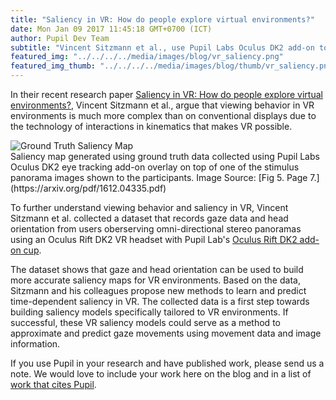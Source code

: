 ```yaml
--- 
title: "Saliency in VR: How do people explore virtual environments?"
date: Mon Jan 09 2017 11:45:18 GMT+0700 (ICT) 
author: Pupil Dev Team 
subtitle: "Vincent Sitzmann et al., use Pupil Labs Oculus DK2 add-on to research and develop new methods to learn and predict saliency in VR environments..."
featured_img: "../../../../media/images/blog/vr_saliency.png"
featured_img_thumb: "../../../../media/images/blog/thumb/vr_saliency.png"
---
```


In their recent research paper [Saliency in VR: How do people explore virtual environments?](https://arxiv.org/pdf/1612.04335.pdf), Vincent Sitzmann et al., argue that viewing behavior in VR environments is much more complex than on conventional displays due to the technology of interactions in kinematics that makes VR possible.

<img src="../../../../media/images/blog/vr_saliency.png" class='Feature-image u-padTop--1' alt="Ground Truth Saliency Map">

<div class="small u-padBottom--2">Saliency map generated using ground truth data collected using Pupil Labs Oculus DK2 eye tracking add-on overlay on top of one of the stimulus panorama images shown to the participants. Image Source: [Fig 5. Page 7.](https://arxiv.org/pdf/1612.04335.pdf)</div>

To further understand viewing behavior and saliency in VR, Vincent Sitzmann et al. collected a dataset that records gaze data and head orientation from users oberserving omni-directional stereo panoramas using an Oculus Rift DK2 VR headset with Pupil Lab's [Oculus Rift DK2 add-on cup](https://pupil-labs.com/store/#vr-ar). 

The dataset shows that gaze and head orientation can be used to build more accurate saliency maps for VR environments. Based on the data, Sitzmann and his colleagues propose new methods to learn and predict time-dependent saliency in VR. The collected data is a first step towards building saliency models specifically tailored to VR environments. If successful, these VR saliency models could serve as a method to approximate and predict gaze movements using movement data and image information.

If you use Pupil in your research and have published work, please send us a note. We would love to include your work here on the blog and in a list of [work that cites Pupil](https://docs.google.com/spreadsheets/d/1ZD6HDbjzrtRNB4VB0b7GFMaXVGKZYeI0zBOBEEPwvBI/).